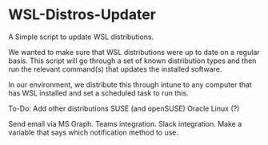 # WSL-Distros-Updater
A Simple script to update WSL distributions.

We wanted to make sure that WSL distributions were up to date on a regular basis. This script will go through a set of known distribution types and then run the relevant command(s) that updates the installed software.

In our environment, we distribute this through intune to any computer that has WSL installed and set a scheduled task to run this.

To-Do:
Add other distributions
SUSE (and openSUSE)
Oracle Linux (?)

Send email via MS Graph.
Teams integration.
Slack integration.
Make a variable that says which notification method to use.
